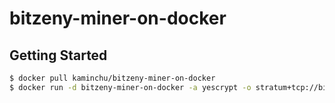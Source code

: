 # bitzeny-miner-on-docker

## Getting Started 
```sh
$ docker pull kaminchu/bitzeny-miner-on-docker
$ docker run -d bitzeny-miner-on-docker -a yescrypt -o stratum+tcp://bitzenypool.work:19666 -u user.worker -p password
```